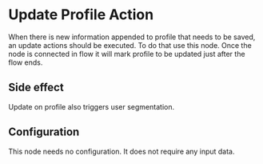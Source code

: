 # Update Profile Action

When there is new information appended to profile that needs to be saved, an update actions should be executed. 
To do that use this node.
Once the node is connected in flow it will mark profile to be updated just after the flow ends.

## Side effect

Update on profile also triggers user segmentation.   

## Configuration

This node needs no configuration. It does not require any input data. 

